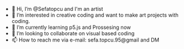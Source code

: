 - 👋 Hi, I’m @Sefatopcu and I'm an artist
- 👀 I’m interested in creative coding and want to make art projects with coding.
- 🌱 I’m currently learning p5.js and Prossesing now
- 💞️ I’m looking to collaborate on visual based coding
- 📫 How to reach me via e-mail: sefa.topcu.95@gmail and DM

<!---
Sefatopcu/Sefatopcu is a ✨ special ✨ repository because its `README.md` (this file) appears on your GitHub profile.
You can click the Preview link to take a look at your changes.
--->
